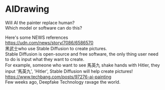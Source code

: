 # AIDrawing
Will AI the painter replace human?  
Which model or software can do this?
  
  Here's some NEWS references  
  <https://udn.com/news/story/7086/6586570>  
  黑武士who use Stable Diffusion to create pictures.   
  Stable Diffusion is open-source and free software, the only thing user need to do is input what they want to create.  
  For example, someone who want to see 馬英九 shake hands with Hitler, they input '馬英九', 'Hitler', Stable Diffusion will help create pictures!
  <https://www.techbang.com/posts/97276-ai-painting>  
Few weeks ago, Deepfake Technology ravage the world.
